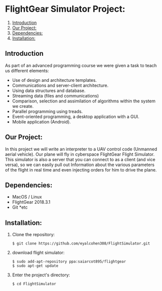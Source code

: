 # FlightGear Simulator Project:  
1. [Introduction](#introduction)  
2. [Our Project:](#our-project)  
3. [Dependencies:](#dependencies)  
4. [Installation:](#installation)


## Introduction
As part of an advanced programming course we were given a task to teach us different elements:
* Use of design and architecture templates.
* Communications and server-client architecture.
* Using data structures and database.
* Streaming data (files and communications)
* Comparison, selection and assimilation of algorithms within the system we create.
* Parallel programming using treads.
* Event-oriented programming, a desktop application with a GUI.
* Mobile application (Android).

## Our Project:
In this project we will write an interpreter to a UAV control code (Unmanned aerial vehicle).
Our plane will fly in cyberspace FlightGear Flight Simulator. This simulator is also a server that you can connect to as a client (and vice versa), so we can easily pull out Information about the various parameters of the flight in real time and even injecting orders for him to drive the plane.

## Dependencies:
* MacOS / Linux
* FlightGear 2018.3.1
* Git
*etc

## Installation:
1. Clone the repository:  
    ```
    $ git clone https://github.com/eyalcohen308/FlightSimulator.git
    ```
2. download flight simulator:
    ```
    $ sudo add-apt-repository ppa:saiarcot895/flightgear
    $ sudo apt-get update
    ```
3. Enter the project's directory:
    ```
    $ cd FlightSimulator
    ```
